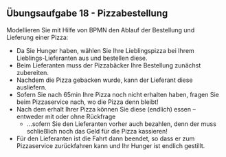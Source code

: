 ## Übungsaufgabe 18 - Pizzabestellung
Modellieren Sie mit Hilfe von BPMN den Ablauf der Bestellung
und Lieferung einer Pizza:

- Da Sie Hunger haben, wählen Sie Ihre Lieblingspizza bei Ihrem
Lieblings-Lieferanten aus und bestellen diese.
- Beim Lieferanten muss der Pizzabäcker Ihre Bestellung zunächst
zubereiten.
- Nachdem die Pizza gebacken wurde, kann der Lieferant diese
ausliefern.
- Sofern Sie nach 65min Ihre Pizza noch nicht erhalten haben,
fragen Sie beim Pizzaservice nach, wo die Pizza denn bleibt!
- Nach dem erhalt Ihrer Pizza können Sie diese (endlich) essen –
entweder mit oder ohne Rückfrage
  - ...sofern Sie den Lieferanten vorher auch bezahlen, denn der muss
schließlich noch das Geld für die Pizza kassieren!
- Für den Lieferanten ist die Fahrt dann beendet, so dass er zum
Pizzaservice zurückfahren kann und Ihr Hunger ist endlich gestillt.
